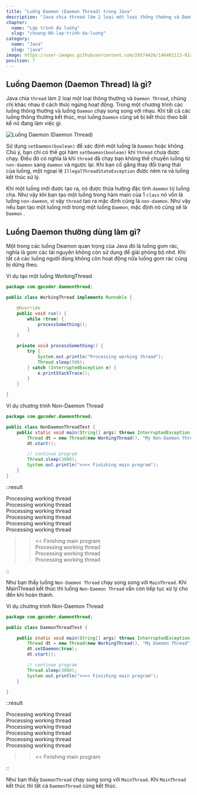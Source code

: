```yaml
---
title: "Luồng Daemon (Daemon Thread) trong Java"
description: "Java chia thread làm 2 loại một loại thông thường và Daemon Thread, chúng chỉ khác nhau ở cách thức ngừng hoạt động. Trong một chương trình các luồng thông thường và luồng Daemon chạy song song với nhau. Khi tất cả các luồng thông thường kết thúc, mọi luồng Daemon cũng sẽ bị kết thúc theo bất kể nó đang làm việc gì"
chapter:
  name: "Lập trình đa luồng"
  slug: "chuong-06-lap-trinh-da-luong"
category:
  name: "Java"
  slug: "java"
image: https://user-images.githubusercontent.com/29374426/146481113-81aab741-c1b0-4f17-9280-fb7c393c86db.png
position: 7
---
```


## Luồng Daemon (Daemon Thread) là gì?

Java chia `thread` làm 2 loại một loại thông thường và `Daemon Thread`, chúng chỉ khác nhau ở cách thức ngừng hoạt động. Trong một chương trình các luồng thông thường và luồng `Daemon` chạy song song với nhau. Khi tất cả các luồng thông thường kết thúc, mọi luồng `Daemon` cũng sẽ bị kết thúc theo bất kể nó đang làm việc gì.

![Luồng Daemon (Daemon Thread)](https://user-images.githubusercontent.com/29374426/146481113-81aab741-c1b0-4f17-9280-fb7c393c86db.png)

Sử dụng `setDaemon(boolean)` để xác định một luồng là `Daemon` hoặc không. Chú ý, bạn chỉ có thể gọi hàm `setDeamon(boolean)` khi `thread` chưa được chạy. Điều đó có nghĩa là khi `thread` đã chạy bạn không thể chuyển luồng từ `non-daemon` sang `daemon` và ngược lại. Khi bạn cố gắng thay đổi trạng thái của luồng, một ngoại lệ `IllegalThreadStateException` được ném ra và luồng kết thúc xử lý.

Khi một luồng mới được tạo ra, nó được thừa hưởng đặc tính `daemon` từ luồng cha. Như vậy khi bạn tạo một luồng trong hàm main của 1 `class` nó vốn là luồng `non-daemon`, vì vậy `thread` tạo ra mặc định cũng là `non-daemon`. Như vậy nếu bạn tạo một luồng mới trong một luồng `Daemon`, mặc định nó cũng sẽ là `Daemon` .

## Luồng Daemon thường dùng làm gì?

Một trong các luồng Deamon quan trọng của Java đó là luồng gom rác, nghĩa là gom các tài nguyên không còn sử dụng để giải phóng bộ nhớ. Khi tất cả các luồng người dùng không còn hoạt động nữa luồng gom rác cũng bị dừng theo.

Ví dụ tạo một luồng WorkingThread

```java
package com.gpcoder.daemonthread;

public class WorkingThread implements Runnable {

    @Override
    public void run() {
        while (true) {
            processSomething();
        }
    }

    private void processSomething() {
        try {
            System.out.println("Processing working thread");
            Thread.sleep(500);
        } catch (InterruptedException e) {
            e.printStackTrace();
        }
    }

}
```

Ví dụ chương trình Non-Daemon Thread

```java
package com.gpcoder.daemonthread;

public class NonDaemonThreadTest {
    public static void main(String[] args) throws InterruptedException {
        Thread dt = new Thread(new WorkingThread(), "My Non-Daemon Thread");
        dt.start();

        // continue program
        Thread.sleep(3000);
        System.out.println(">><< Finishing main program");
    }
}
```

::result

Processing working thread</code></br>
Processing working thread</code></br>
Processing working thread</code></br>
Processing working thread</code></br>
Processing working thread</code></br>
Processing working thread</code></br>

> > << Finishing main program</code></br>
> > Processing working thread</code></br>
> > Processing working thread</code></br>
> > Processing working thread</code>

::

Như bạn thấy luồng `Non-Daemon Thread` chạy song song với `MainThread`. Khi MainThread kết thúc thì luồng `Non-Daemon Thread` vẫn còn tiếp tục xử lý cho đến khi hoàn thành.

Ví dụ chương trình Non-Daemon Thread

```java
package com.gpcoder.daemonthread;

public class DaemonThreadTest {

    public static void main(String[] args) throws InterruptedException {
        Thread dt = new Thread(new WorkingThread(), "My Daemon Thread");
        dt.setDaemon(true);
        dt.start();

        // continue program
        Thread.sleep(3000);
        System.out.println(">><< Finishing main program");
    }

}
```

::result

Processing working thread</code></br>
Processing working thread</code></br>
Processing working thread</code></br>
Processing working thread</code></br>
Processing working thread</code></br>
Processing working thread</code></br>

> > << Finishing main program</code></br>

::

Như bạn thấy `DaemonThread` chạy song song với `MainThread`. Khi `MainThread` kết thúc thì tất cả `DaemonThread` cũng kết thúc.
